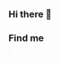 ### Hi there 👋

### Find me 
<p>
    <a href="https://instagram.com/math.srego/">
        <img src="https://github.com/Math09/math09/blob/main/resources/icon_instagram.svg" alt="instagram" style="width:1px; heigth:1px; vertical-align:top; margin:1px"/>
    </a>
</p>

<!--
**Math09/math09** is a ✨ _special_ ✨ repository because its `README.md` (this file) appears on your GitHub profile.

Here are some ideas to get you started:

- 🔭 I’m currently working on ...
- 🌱 I’m currently learning ...
- 👯 I’m looking to collaborate on ...
- 🤔 I’m looking for help with ...
- 💬 Ask me about ...
- 📫 How to reach me: ...
- 😄 Pronouns: ...
- ⚡ Fun fact: ...
-->
